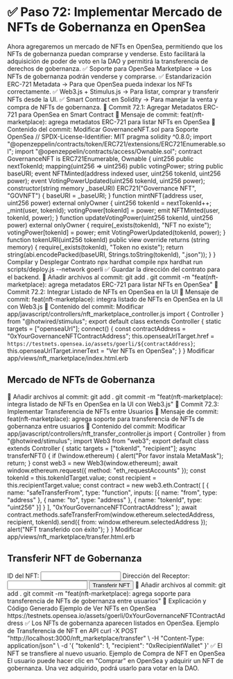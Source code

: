 # ✅ Paso 72: Implementar Mercado de NFTs de Gobernanza en OpenSea

Ahora agregaremos un mercado de NFTs en OpenSea, permitiendo que los NFTs de gobernanza puedan comprarse y venderse. Esto facilitará la adquisición de poder de voto en la DAO y permitirá la transferencia de derechos de gobernanza.
✅ Soporte para OpenSea Marketplace → Los NFTs de gobernanza podrán venderse y comprarse.
✅ Estandarización ERC-721 Metadata → Para que OpenSea pueda indexar los NFTs correctamente.
✅ Web3.js + Stimulus.js → Para listar, comprar y transferir NFTs desde la UI.
✅ Smart Contract en Solidity → Para manejar la venta y compra de NFTs de gobernanza.
📌 Commit 72.1: Agregar Metadatos ERC-721 para OpenSea en Smart Contract
🔹 Mensaje de commit:
feat(nft-marketplace): agrega metadatos ERC-721 para listar NFTs en OpenSea
🔹 Contenido del commit:
Modificar GovernanceNFT.sol para Soporte OpenSea
// SPDX-License-Identifier: MIT
pragma solidity ^0.8.0;
import "@openzeppelin/contracts/token/ERC721/extensions/ERC721Enumerable.sol";
import "@openzeppelin/contracts/access/Ownable.sol";
contract GovernanceNFT is ERC721Enumerable, Ownable {
    uint256 public nextTokenId;
    mapping(uint256 => uint256) public votingPower;
    string public baseURI;
    event NFTMinted(address indexed user, uint256 tokenId, uint256 power);
    event VotingPowerUpdated(uint256 tokenId, uint256 power);
    constructor(string memory _baseURI) ERC721("Governance NFT", "GOVNFT") {
        baseURI = _baseURI;
    }
    function mintNFT(address user, uint256 power) external onlyOwner {
        uint256 tokenId = nextTokenId++;
        _mint(user, tokenId);
        votingPower[tokenId] = power;
        emit NFTMinted(user, tokenId, power);
    }
    function updateVotingPower(uint256 tokenId, uint256 power) external onlyOwner {
        require(_exists(tokenId), "NFT no existe");
        votingPower[tokenId] = power;
        emit VotingPowerUpdated(tokenId, power);
    }
    function tokenURI(uint256 tokenId) public view override returns (string memory) {
        require(_exists(tokenId), "Token no existe");
        return string(abi.encodePacked(baseURI, Strings.toString(tokenId), ".json"));
    }
}
Compilar y Desplegar Contrato
npx hardhat compile
npx hardhat run scripts/deploy.js --network goerli
✅ Guardar la dirección del contrato para el backend.
🔹 Añadir archivos al commit:
git add .
git commit -m "feat(nft-marketplace): agrega metadatos ERC-721 para listar NFTs en OpenSea"
📌 Commit 72.2: Integrar Listado de NFTs en OpenSea en la UI
🔹 Mensaje de commit:
feat(nft-marketplace): integra listado de NFTs en OpenSea en la UI con Web3.js
🔹 Contenido del commit:
Modificar app/javascript/controllers/nft_marketplace_controller.js
import { Controller } from "@hotwired/stimulus";
export default class extends Controller {
  static targets = ["openseaUrl"];
  connect() {
    const contractAddress = "0xYourGovernanceNFTContractAddress";
    this.openseaUrlTarget.href = `https://testnets.opensea.io/assets/goerli/${contractAddress}`;
    this.openseaUrlTarget.innerText = "Ver NFTs en OpenSea";
  }
}
Modificar app/views/nft_marketplace/index.html.erb
<h2>Mercado de NFTs de Gobernanza</h2>
<a data-controller="nft-marketplace" data-nft-marketplace-target="openseaUrl" target="_blank"></a>
🔹 Añadir archivos al commit:
git add .
git commit -m "feat(nft-marketplace): integra listado de NFTs en OpenSea en la UI con Web3.js"
📌 Commit 72.3: Implementar Transferencia de NFTs entre Usuarios
🔹 Mensaje de commit:
feat(nft-marketplace): agrega soporte para transferencia de NFTs de gobernanza entre usuarios
🔹 Contenido del commit:
Modificar app/javascript/controllers/nft_transfer_controller.js
import { Controller } from "@hotwired/stimulus";
import Web3 from "web3";
export default class extends Controller {
  static targets = ["tokenId", "recipient"];
  async transferNFT() {
    if (!window.ethereum) {
      alert("Por favor instala MetaMask");
      return;
    }
    const web3 = new Web3(window.ethereum);
    await window.ethereum.request({ method: "eth_requestAccounts" });
    const tokenId = this.tokenIdTarget.value;
    const recipient = this.recipientTarget.value;
    const contract = new web3.eth.Contract(
      [
        { name: "safeTransferFrom", type: "function", inputs: [{ name: "from", type: "address" }, { name: "to", type: "address" }, { name: "tokenId", type: "uint256" }] }
      ],
      "0xYourGovernanceNFTContractAddress"
    );
    await contract.methods.safeTransferFrom(window.ethereum.selectedAddress, recipient, tokenId).send({ from: window.ethereum.selectedAddress });
    alert("NFT transferido con éxito");
  }
}
Modificar app/views/nft_marketplace/transfer.html.erb
<h2>Transferir NFT de Gobernanza</h2>
<label>ID del NFT:</label>
<input type="text" data-nft-transfer-target="tokenId">
<label>Dirección del Receptor:</label>
<input type="text" data-nft-transfer-target="recipient">
<button data-controller="nft-transfer" data-action="click->nft-transfer#transferNFT">
  Transferir NFT
</button>
🔹 Añadir archivos al commit:
git add .
git commit -m "feat(nft-marketplace): agrega soporte para transferencia de NFTs de gobernanza entre usuarios"
📝 Explicación y Código Generado
Ejemplo de Ver NFTs en OpenSea
https://testnets.opensea.io/assets/goerli/0xYourGovernanceNFTContractAddress
✅ Los NFTs de gobernanza aparecen listados en OpenSea.
Ejemplo de Transferencia de NFT en API
curl -X POST "http://localhost:3000/nft_marketplace/transfer" \
  -H "Content-Type: application/json" \
  -d '{ "tokenId": 1, "recipient": "0xRecipientWallet" }'
✅ El NFT se transfiere al nuevo usuario.
Ejemplo de Compra de NFT en OpenSea
    El usuario puede hacer clic en "Comprar" en OpenSea y adquirir un NFT de gobernanza.
    Una vez adquirido, podrá usarlo para votar en la DAO.
